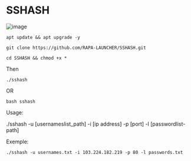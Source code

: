 # SSHASH

![image](https://github.com/RAPS-LAUNCHER/SSHASH/assets/143559207/c461a7b0-5a75-4715-b61d-266ec07d5eed)


```
apt update && apt upgrade -y
```
```
git clone https://github.com/RAPA-LAUNCHER/SSHASH.git
```

```
cd SSHASH && chmod +x *
```
Then 
```
./sshash
```
OR
```
bash sshash
```
Usage: 

./sshash -u [usernameslist_path] -i [ip address] -p [port] -l [passwordlist-path]


Exemple: 

```
./sshash -u usernames.txt -i 103.224.182.219 -p 80 -l passwords.txt
```
